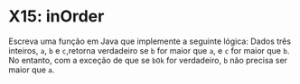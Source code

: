# X15: inOrder

Escreva uma função em Java que implemente a seguinte lógica: Dados três inteiros, `a`, `b` e `c`,retorna verdadeiro se `b` for maior que `a`, e `c` for maior que `b`. No entanto, com a exceção de que se `bOk` for verdadeiro, `b` não precisa ser maior que `a`.